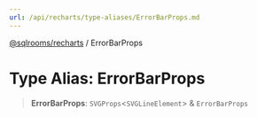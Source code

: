 ```yaml
---
url: /api/recharts/type-aliases/ErrorBarProps.md
---
```

[@sqlrooms/recharts](../index.md) / ErrorBarProps

# Type Alias: ErrorBarProps

> **ErrorBarProps**: `SVGProps`<`SVGLineElement`> & `ErrorBarProps`
